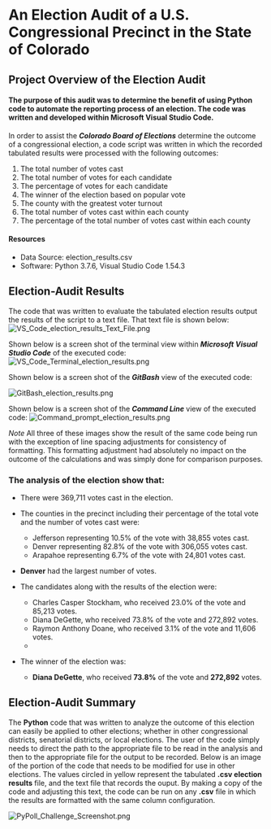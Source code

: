 # An Election Audit of a U.S. Congressional Precinct in the State of Colorado

## Project Overview of the Election Audit
#### The purpose of this audit was to determine the benefit of using Python code to automate the reporting process of an election.  The code was written and developed within Microsoft Visual Studio Code.  
In order to assist the ***Colorado Board of Elections*** determine the outcome of a congressional election, a code script was written in which the recorded tabulated results were processed with the following outcomes:
  1.  The total number of votes cast
  2.  The total number of votes for each candidate
  3.  The percentage of votes for each candidate
  4.  The winner of the election based on popular vote
  5.  The county with the greatest voter turnout
  6.  The total number of votes cast within each county
  7.  The percentage of the total number of votes cast within each county
#### Resources
- Data Source: election_results.csv
- Software: Python 3.7.6, Visual Studio Code 1.54.3

## Election-Audit Results
The code that was written to evaluate the tabulated election results output the results of the script to a text file.  That text file is shown below:
![VS_Code_election_results_Text_File.png](https://github.com/frostbrosracing/Election_Analysis/blob/main/Resources/VS_Code_election_results_Text_File.png)

Shown below is a screen shot of the terminal view within ***Microsoft Visual Studio Code*** of the executed code:
![VS_Code_Terminal_election_results.png](https://github.com/frostbrosracing/Election_Analysis/blob/main/Resources/VS_Code_Terminal_election_results.png)

Shown below is a screen shot of the ***GitBash*** view of the executed code:

![GitBash_election_results.png](https://github.com/frostbrosracing/Election_Analysis/blob/main/Resources/GitBash_election_results.png)

Shown below is a screen shot of the ***Command Line*** view of the executed code:
![Command_prompt_election_results.png](https://github.com/frostbrosracing/Election_Analysis/blob/main/Resources/Command_prompt_election_results.png)

*Note* All three of these images show the result of the same code being run with the exception of line spacing adjustments for consistency of formatting.  This formatting adjustment had absolutely no impact on the outcome of the calculations and was simply done for comparison purposes.

### The analysis of the election show that: 
- There were 369,711 votes cast in the election.
- The counties in the precinct including their percentage of the total vote and the number of votes cast were:
   - Jefferson representing 10.5% of the vote with 38,855 votes cast.
   - Denver representing 82.8% of the vote with 306,055 votes cast.
   - Arapahoe representing 6.7% of the vote with 24,801 votes cast.

- **Denver** had the largest number of votes.
   
- The candidates along with the results of the election were:
   - Charles Casper Stockham, who received 23.0% of the vote and 85,213 votes.
   - Diana DeGette, who received 73.8% of the vote and 272,892 votes.
   - Raymon Anthony Doane, who received 3.1% of the vote and 11,606 votes.
   - 
- The winner of the election was:
   - **Diana DeGette**, who received **73.8%** of the vote and **272,892** votes.

## Election-Audit Summary
The **Python** code that was written to analyze the outcome of this election can easily be applied to other elections; whether in other congressional districts, senatorial districts, or local elections.  The user of the code simply needs to direct the path to the appropriate file to be read in the analysis and then to the appropriate file for the output to be recorded.  Below is an image of the portion of the code that needs to be modified for use in other elections.  The values circled in yellow represent the tabulated **.csv election results** file, and the text file that records the ouput.  By making a copy of the code and adjusting this text, the code can be run on any **.csv** file in which the results are formatted with the same column configuration.  

![PyPoll_Challenge_Screenshot.png](https://github.com/frostbrosracing/Election_Analysis/blob/main/Resources/PyPoll_Challenge_Screenshot.png)

    
